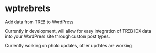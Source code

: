 wptrebrets
==========

Add data from TREB to WordPress

Currently in development, will allow for easy integration of TREB IDX data into your WordPress site through custom post types.

Currently working on photo updates, other updates are working
